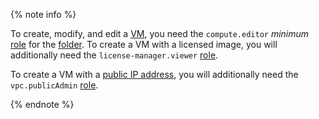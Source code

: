 {% note info %}

To create, modify, and edit a [VM](../../compute/concepts/vm.md), you need the `compute.editor` _minimum_ [role](../../compute/security/index.md#compute-editor) for the [folder](../../resource-manager/concepts/resources-hierarchy.md#folder). To create a VM with a licensed image, you will additionally need the `license-manager.viewer` [role](../../marketplace/security/index.md#license-manager-viewer).

To create a VM with a [public IP address](../../vpc/concepts/address.md#public-addresses), you will additionally need the `vpc.publicAdmin` [role](../../vpc/security/index.md#vpc-public-admin).

{% endnote %}